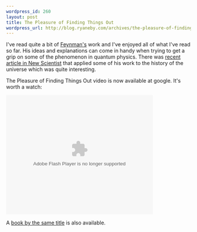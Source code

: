 ```yaml
--- 
wordpress_id: 260
layout: post
title: The Pleasure of Finding Things Out
wordpress_url: http://blog.ryaneby.com/archives/the-pleasure-of-finding-things-out/
---
```

I've read quite a bit of <a href="http://en.wikipedia.org/wiki/Feynman">Feynman's</a> work and I've enjoyed all of what I've read so far. His ideas and explanations can come in handy when trying to get a grip on some of the phenomenon in quantum physics. There was <a href="http://www.newscientistspace.com/article/mg19025481.300.html">recent article in New Scientist</a> that applied some of his work to the history of the universe which was quite interesting.

The Pleasure of Finding Things Out video is now available at google. It's worth a watch:

<embed style="width:400px; height:326px;" id="VideoPlayback" align="middle" type="application/x-shockwave-flash" src="http://video.google.com/googleplayer.swf?videoUrl=http%3A%2F%2Fvp.video.google.com%2Fvideodownload%3Fversion%3D0%26secureurl%3DwQAAAG7ggqAHSiJjpW0D3w4aYTVYRBq-O5TuhWT2q89BGIAOcrH5nj-rPgv3PV-PUvDGmamAD6uGCrAMVZ6Q_R2c_88gNQI7VGWrTYhQ4zW6Xnk5DFLr6yWu-LP2Tl5tiXdH9g6YjfhnJik4lP6GTSAkuUS-_sg96WCKnvwPwQWRs3k7rOT08MHW2zx2R_74GAtHpjIBFR_NtmFOK5850WqhpHkuiF18b5Jq9zukOpnoJDlvrx6Bdun7UxSGhAUVTq-b3--dpbQDLQ_9Kxtq7cO88hg%26sigh%3D44jBl0EXk_vDiPwiV7TKOPXlHV8%26begin%3D0%26len%3D2978900%26docid%3D6586235597476141009&thumbnailUrl=http%3A%2F%2Fvideo.google.com%2FThumbnailServer%3Fapp%3Dvss%26contentid%3Db6d4a5471deed866%26second%3D5%26itag%3Dw320%26urlcreated%3D1147541376%26sigh%3DDIiSBA1B6SVTc342F7nevTI5HoU&playerId=6586235597476141009" allowScriptAccess="sameDomain" quality="best" bgcolor="#ffffff" scale="noScale" wmode="window" salign="TL"  FlashVars="playerMode=embedded"> </embed>

A <a href="http://www.amazon.com/gp/product/0738203491/">book by the same title</a> is also available.

